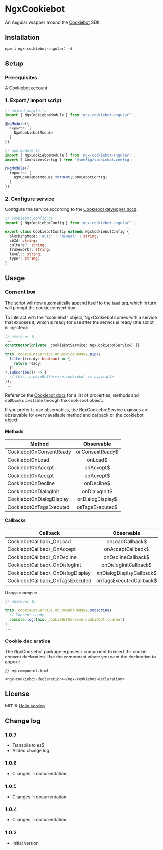 # NgxCookiebot

An Angular wrapper around the [Cookiebot](https://www.cookiebot.com/) SDK.

## Installation
```
npm i ngx-cookiebot-angular7 -S
```

## Setup

### Prerequisites
A Cookiebot account.

### 1. Export / import script

```typescript
// shared.module.ts
import { NgxCookiebotModule } from 'ngx-cookiebot-angular7';

@NgModule({
  exports: [
    NgxCookiebotModule
  ]
})
```

```typescript
// app.module.ts
import { NgxCookiebotModule } from 'ngx-cookiebot-angular7';
import { CookiebotConfig } from '@config/cookiebot.config';

@NgModule({
  imports: [
    NgxCookiebotModule.forRoot(CookiebotConfig)
  ]
})
```

### 2. Configure service
Configure the service according to the [Cookiebot developer docs](https://www.cookiebot.com/en/developer/).

```typescript
// cookiebot.config.ts
import { NgxCookiebotConfig } from 'ngx-cookiebot-angular7';

export class CookiebotConfig extends NgxCookiebotConfig {
  blockingMode: 'auto' | 'manual' | string;
  cbId: string;
  culture?: string;
  framework?: string;
  level?: string;
  type?: string;
}
```

## Usage

### Consent box
The script will now automatically append itself to the `head` tag, which in turn will prompt the cookie consent box.

To interact with the "cookiebot" object, NgxCookiebot comes with a service that exposes it, which is ready for use after the service is ready (the script is injected):

```typescript
// whatever.ts
...
constructor(private _cookieBotService: NgxCookiebotService) {}
...
this._cookieBotService.onServiceReady$.pipe(
  filter((ready: boolean) => {
    return ready;
  })
).subscribe(() => {
  // this._cookieBotService.cookiebot is available
});
...
```

Reference the [Cookiebot docs](https://www.cookiebot.com/en/developer/) for a list of properties, methods and callbacks available through the cookiebot object. 

If you prefer to use observables, the NgxCookiebotService exposes an observable for every available method and callback on the cookiebot object:

#### Methods

| Method                            | Observable            |
|-----------------------------------|:-------------------------:|
| CookiebotOnConsentReady           | onConsentReady$           |
| CookiebotOnLoad                   | onLoad$                   |
| CookiebotOnAccept                 | onAccept$                 |
| CookiebotOnAccept                 | onAccept$                 |
| CookiebotOnDecline                | onDecline$                |
| CookiebotOnDialogInit             | onDialogInit$             |
| CookiebotOnDialogDisplay          | onDialogDisplay$          |  
| CookiebotOnTagsExecuted           | onTagsExecuted$           |

#### Callbacks

| Callback                          | Observable                |
|-----------------------------------|:-------------------------:|
| CookiebotCallback_OnLoad          | onLoadCallback$           |
| CookiebotCallback_OnAccept        | onAcceptCallback$         |
| CookiebotCallback_OnDecline       | onDeclineCallback$        |
| CookiebotCallback_OnDialogInit    | onDialogInitCallback$     |
| CookiebotCallback_OnDialogDisplay | onDialogDisplayCallback$  |
| CookiebotCallback_OnTagsExecuted  | onTagsExecutedCallback$   |

Usage example:
```typescript
// whatever.ts
...
this._cookieBotService.onConsentReady$.subscribe(
  // Consent ready
  console.log(this._cookieBotService.cookiebot.consent)
)
...
```

### Cookie declaration
The NgxCookiebot package exposes a component to insert the cookie consent declaration. 
Use the component where you want the declaration to appear: 

```
// my.component.html

<ngx-cookiebot-declaration></ngx-cookiebot-declaration>
```

## License
MIT © [Hallo Verden](https://github.com/halloverden)

## Change log

### 1.0.7
- Transpile to es5
- Added change log

### 1.0.6
- Changes in documentation

### 1.0.5
- Changes in documentation

### 1.0.4
- Changes in documentation

### 1.0.3
- Initial version
